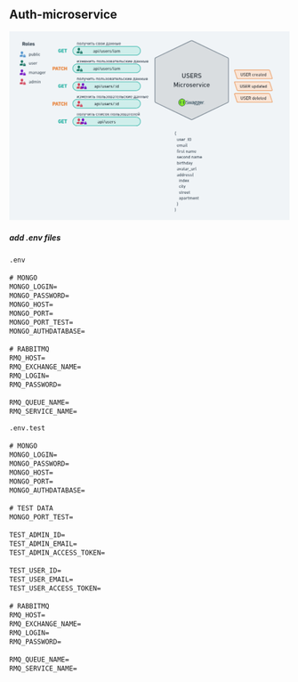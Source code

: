 ## Auth-microservice

![image info](./pictures/schema-users-service.png)



##### add .env files
```
.env

# MONGO
MONGO_LOGIN=
MONGO_PASSWORD=
MONGO_HOST=
MONGO_PORT=
MONGO_PORT_TEST=
MONGO_AUTHDATABASE=

# RABBITMQ
RMQ_HOST=
RMQ_EXCHANGE_NAME=
RMQ_LOGIN=
RMQ_PASSWORD=

RMQ_QUEUE_NAME=
RMQ_SERVICE_NAME=
```
```
.env.test

# MONGO
MONGO_LOGIN=
MONGO_PASSWORD=
MONGO_HOST=
MONGO_PORT=
MONGO_AUTHDATABASE=

# TEST DATA
MONGO_PORT_TEST=

TEST_ADMIN_ID=
TEST_ADMIN_EMAIL=
TEST_ADMIN_ACCESS_TOKEN=

TEST_USER_ID=
TEST_USER_EMAIL=
TEST_USER_ACCESS_TOKEN=

# RABBITMQ
RMQ_HOST=
RMQ_EXCHANGE_NAME=
RMQ_LOGIN=
RMQ_PASSWORD=

RMQ_QUEUE_NAME=
RMQ_SERVICE_NAME=
```
